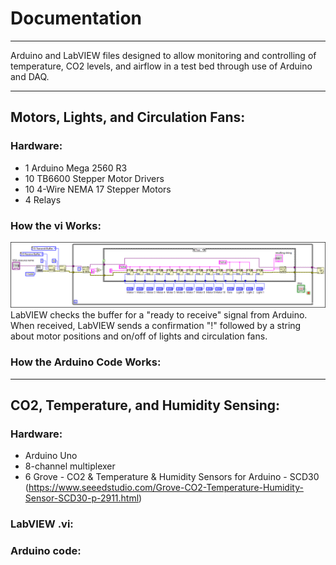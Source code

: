 # Documentation

***

Arduino and LabVIEW files designed to allow monitoring and controlling of temperature, CO2 levels, and airflow in a test bed through use of Arduino and DAQ.

***

## Motors, Lights, and Circulation Fans:

### Hardware:

- 1 Arduino Mega 2560 R3
- 10 TB6600 Stepper Motor Drivers
- 10 4-Wire NEMA 17 Stepper Motors
- 4 Relays

### How the vi Works:

![](.\Images\SimultaneousControl.png)
LabVIEW checks the buffer for a "ready to receive" signal from Arduino.  When received, LabVIEW sends a confirmation "!" followed by a string about motor positions and on/off of lights and circulation fans.

### How the Arduino Code Works:



***

## CO2, Temperature, and Humidity Sensing:

### Hardware:

- Arduino Uno
- 8-channel multiplexer
- 6 Grove - CO2 & Temperature & Humidity Sensors for Arduino - SCD30 (https://www.seeedstudio.com/Grove-CO2-Temperature-Humidity-Sensor-SCD30-p-2911.html)

### LabVIEW .vi:

### Arduino code:
